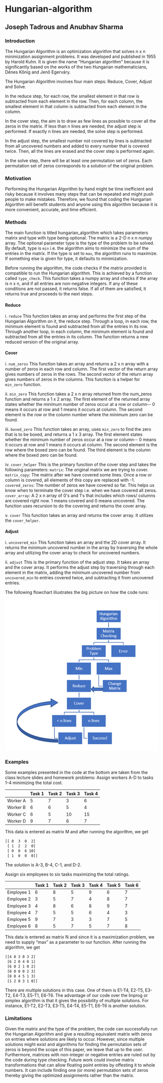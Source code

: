 # Hungarian-algorithm

## Joseph Tadrous and Anubhav Sharma


### Introduction

The Hungarian Algorithm is an optimization algorithm that solves n x n minimization assignment problems. It was developed and published in 1955 by Harold Kuhn. It is given the name “Hungarian algorithm” because it is significantly based on the works of the two Hungarian mathematicians, Dénes Kőnig and Jenő Egerváry. 

The Hungarian Algorithm involves four main steps: Reduce, Cover, Adjust and Solve.

In the reduce step, for each row, the smallest element in that row is subtracted from each element in the row. Then, for each column, the smallest element in that column is subtracted from each element in the column.

In the cover step, the aim is to draw as few lines as possible to cover all the zeros in the matrix. If less than n lines are needed, the adjust step is performed. If exactly n lines are needed, the solve step is performed.

In the adjust step, the smallest number not covered by lines is subtracted from all uncovered numbers and added to every number that is covered twice. Then, all the lines are erased and the cover step is performed again.

In the solve step, there will be at least one permutation set of zeros. Each permutation set of zeros corresponds to a solution of the original problem.


### Motivation

Performing the Hungarian Algorithm by hand might be time inefficient and risky because it involves many steps that can be repeated and might push people to make mistakes. Therefore, we found that coding the Hungarian Algorithm will benefit students and anyone using this algorithm because it is more convenient, accurate, and time efficient.


### Methods

The main function is titled hungarian_algorithm which takes parameters matrix and type with type being optional. The matrix is a  2-D n x n numpy array. The optional parameter type is the type of the problem to be solved. By default, type is `min` i.e. the algorithm aims to minimize the sum of the entries in the matrix. If the type is set to `max`, the algorithm runs to maximize.  If something else is given for type, it defaults to minimization.

Before running the algorithm, the code checks if the matrix provided is compatible to run the Hungarian algorithm. This is achieved by a function called `type_check`. This function takes a numpy array and checks if the array is n x n, and if all entries are non-negative integers. If any of these conditions are not passed, it returns false. If all of them are satisfied, it returns true and proceeds to the next steps.
 
#### Reduce
i. `reduce`
This function takes an array and performs the first step of the Hungarian Algorithm on it, the reduce step. Through a loop, in each row, the minimum element is found and
subtracted from all the entries in its row. Through another loop, in each column, the minimum element is found and subtracted from all the entries in its column. The function returns a new reduced version of the original array.

#### Cover
i. `num_zeros`
This function takes an array and returns a 2 x n array with a number of zeros in each row and column. The first vector of the return array gives numbers of zeros in the rows. The second vector of the return array gives numbers of zeros in the columns. This function is a helper for `min_zero` function.

ii. `min_zero`
This function takes a 2 x n array returned from the num_zeros function and returns a 1 x 2 array. The first element of the returned array states whether the minimum number of zeros occur at a row or column-- 0 means it occurs at row and 1 means it occurs at column. The second element is the row or the column number where the minimum zero can be found.

iii. `boxed_zero`
This function takes an array, uses `min_zero` to find the zero that is to be boxed, and returns a 1 x 3 array. The first element states whether the minimum number of zeros occur at a row or column-- 0 means it occurs at row and 1 means it occurs at column.
The second element is the row where the boxed zero can be found. The third element is the column where the boxed zero can be found.

iv. `cover_helper`
This is the primary function of the cover step and takes the following parameters:
`matrix`: The original matrix we are trying to cover.
`matrix_copy`: The matrix after we have covered some lines. Once a row or column is covered, all elements of this copy are replaced with -1.
`covered_zeros`: The number of zeros we have covered so far. This helps us know when to terminate the cover step i.e. when we have covered all zeros.
`cover_array`: A 2 x n array of 0's and 1's that includes which rows/ columns are covered right now. 1 means covered and 0 means uncovered.
	The function uses recursion to do the covering and returns the cover array.

v. `cover`
	This function takes an array and returns the cover array. It utilizes the `cover_helper`. 

#### Adjust
i. `uncovered_min`
This function takes an array and the 2D cover array. It returns the minimum uncovered number in the array by traversing the whole array and utilizing the cover array to check for uncovered numbers.

ii. `adjust`
This is the primary function of the adjust step. It takes an array and the cover array. It performs the adjust step by traversing through each element in the matrix, adding the minimum uncovered number from `uncovered_min` to entries covered twice, and subtracting it from uncovered entries.




The following flowchart illustrates the big picture on how the code runs:

![flowchart](https://github.com/sharmanubhav/Hungarian-algorithm/blob/main/flowchart.png)


### Examples

Some examples presented in the code at the bottom are taken from the class lecture slides and homework problems:
Assign workers A-D to tasks 1-4 minimizing the total cost.

|  | Task 1 | Task 2 | Task 3 | Task 4 |
| --- | --- | --- | ---  | --- |
| Worker A | 5 | 7 | 3 | 6 |
| Worker B | 6 | 6 | 5 | 4 |
| Worker C | 6 | 5 | 10 | 15 |
| Worker D | 9 | 7 | 6 | 7 |



This data is entered as matrix M and after running the algorithm, we get 
```
[[ 0  3  0  2]
 [ 1  2  2  0]
 [ 0  0  6 10]
 [ 1  0  0  0]]
 ```
The solution is A-3, B-4, C-1, and D-2.

Assign six employees to six tasks maximizing the total ratings.

|  | Task 1 | Task 2 | Task 3 | Task 4 | Task 5 | Task 6 |
| --- | --- | --- | ---  | --- | ---  | --- |
| Employee 1 | 6 | 8 | 5 | 9 | 6 | 7 |
| Employee 2 | 3 | 5 | 7 | 4 | 8 | 7 |
| Employee 3 | 4 | 8 | 6 | 8 | 9 | 7 |
| Employee 4 | 7 | 5 | 5 | 6 | 4 | 3 |
| Employee 5 | 9 | 7 | 3 | 3 | 7 | 5 |
| Employee 6 | 8 | 5 | 7 | 5 | 7 | 8 |



This data is entered as matrix N and since it is a maximization problem, we need to supply “max” as a parameter to our function. After running the algorithm, we get 
```
[[4 0 3 0 3 2]
 [6 2 0 4 0 1]
 [6 0 2 1 0 2]
 [0 0 0 0 2 3]
 [0 0 4 5 1 3]
 [1 2 0 3 1 0]]
 ```

There are multiple solutions in this case. 
One of them is E1-T4, E2-T5, E3-T2, E4-T3, E5-T1, E6-T6.
The advantage of our code over the linprog or simplex algorithm is that it gives the possibility of multiple solutions. For instance, E1-T2, E2-T3, E3-T5, E4-T4, E5-T1, E6-T6 is another solution.


### Limitations

Given the matrix and the type of the problem, the code can successfully run the Hungarian Algorithm and give a resulting equivalent matrix with zeros on entries where solutions are likely to occur.  However, since multiple solutions might exist and algorithms for finding the permutation sets of zeros is beyond the scope of this paper, we leave that up to the user.  Furthermore, matrices with non-integer or negative entries are ruled out by the code during type checking. Future work could involve matrix transformations that can allow floating point entries by offesting it to whole numbers. It can include finding one (or more) permutation sets of zeros thereby giving the optimized assignments rather than the matrix.






